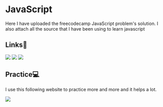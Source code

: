 <h1>JavaScript</h1>
<p>Here I have uploaded the freecodecamp JavaScript problem's solution. I also attach all the source that I have been using to learn javascript</p>


<h2>Links🔗</h2>
<a href="https://www.youtube.com/watch?v=jS4aFq5-91M&t=21636s&ab_channel=freeCodeCamp.org" target="_blank"><image src="https://img.shields.io/badge/YouTube-%23FF0000.svg?style=for-the-badge&logo=YouTube&logoColor=white"></a>
<a href="https://www.freecodecamp.org/learn/javascript-algorithms-and-data-structures/" target="_blank"><image src="https://img.shields.io/badge/Freecodecamp-%23123.svg?&style=for-the-badge&logo=freecodecamp&logoColor=green"></a>
<a href="https://practice.geeksforgeeks.org/batch/fork-javascript-batch" target="_blank"><image src="https://img.shields.io/badge/GeeksforGeeks-gray?style=for-the-badge&logo=geeksforgeeks&logoColor=35914c"></a>


<h2>Practice💻</h2>
<p>I use this following website to practice more and more and it helps a lot.</p>

<a href="https://www.hackerrank.com/domains/tutorials/10-days-of-javascript" target="_blank"><image src="https://img.shields.io/badge/-Hackerrank-2EC866?style=for-the-badge&logo=HackerRank&logoColor=white"></a>
